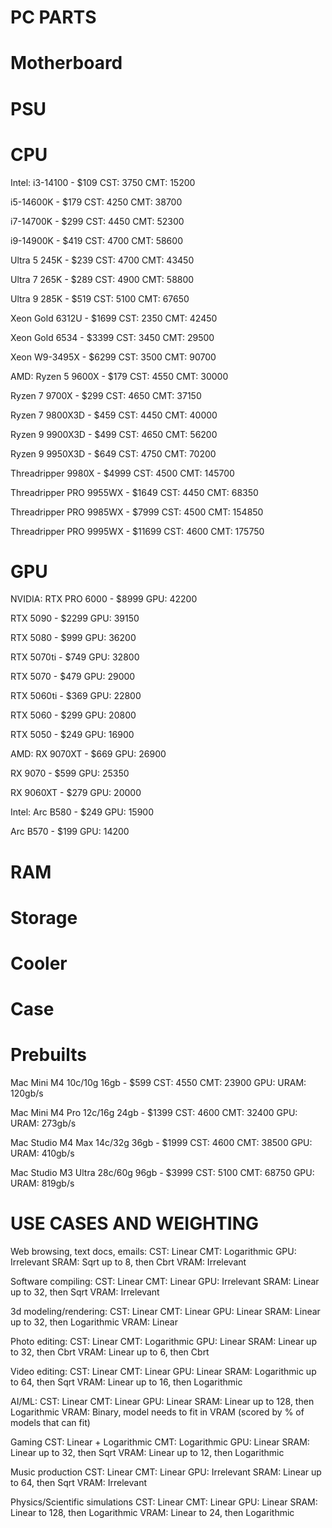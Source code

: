 # PC PARTS

# Motherboard

# PSU

# CPU
Intel: 
i3-14100 - $109
CST: 3750
CMT: 15200

i5-14600K - $179
CST: 4250
CMT: 38700

i7-14700K - $299
CST: 4450
CMT: 52300

i9-14900K - $419
CST: 4700
CMT: 58600

Ultra 5 245K - $239
CST: 4700
CMT: 43450

Ultra 7 265K - $289
CST: 4900
CMT: 58800

Ultra 9 285K - $519
CST: 5100
CMT: 67650

Xeon Gold 6312U - $1699
CST: 2350
CMT: 42450

Xeon Gold 6534 - $3399
CST: 3450 
CMT: 29500

Xeon W9-3495X - $6299
CST: 3500
CMT: 90700

AMD:
Ryzen 5 9600X - $179
CST: 4550
CMT: 30000

Ryzen 7 9700X - $299
CST: 4650
CMT: 37150

Ryzen 7 9800X3D - $459
CST: 4450
CMT: 40000

Ryzen 9 9900X3D - $499
CST: 4650
CMT: 56200

Ryzen 9 9950X3D - $649
CST: 4750
CMT: 70200

Threadripper 9980X - $4999
CST: 4500
CMT: 145700

Threadripper PRO 9955WX - $1649
CST: 4450
CMT: 68350

Threadripper PRO 9985WX - $7999
CST: 4500
CMT: 154850

Threadripper PRO 9995WX - $11699
CST: 4600
CMT: 175750


# GPU

NVIDIA:
RTX PRO 6000 - $8999
GPU: 42200

RTX 5090 - $2299
GPU: 39150

RTX 5080 - $999
GPU: 36200

RTX 5070ti - $749
GPU: 32800

RTX 5070 - $479
GPU: 29000

RTX 5060ti - $369
GPU: 22800

RTX 5060 - $299
GPU: 20800

RTX 5050 - $249
GPU: 16900


AMD: 
RX 9070XT - $669
GPU: 26900

RX 9070 - $599
GPU: 25350

RX 9060XT - $279
GPU: 20000


Intel: 
Arc B580 - $249
GPU: 15900

Arc B570 - $199
GPU: 14200


# RAM

# Storage

# Cooler

# Case


# Prebuilts
Mac Mini M4 10c/10g 16gb - $599
CST: 4550
CMT: 23900
GPU:
URAM: 120gb/s

Mac Mini M4 Pro 12c/16g 24gb - $1399
CST: 4600
CMT: 32400
GPU:
URAM: 273gb/s

Mac Studio M4 Max 14c/32g 36gb - $1999
CST: 4600
CMT: 38500
GPU:
URAM: 410gb/s

Mac Studio M3 Ultra 28c/60g 96gb - $3999
CST: 5100
CMT: 68750
GPU:
URAM: 819gb/s



# USE CASES AND WEIGHTING

Web browsing, text docs, emails: 
CST: Linear
CMT: Logarithmic
GPU: Irrelevant
SRAM: Sqrt up to 8, then Cbrt
VRAM: Irrelevant

Software compiling:
CST: Linear
CMT: Linear 
GPU: Irrelevant
SRAM: Linear up to 32, then Sqrt
VRAM: Irrelevant

3d modeling/rendering:
CST: Linear
CMT: Linear
GPU: Linear
SRAM: Linear up to 32, then Logarithmic
VRAM: Linear

Photo editing:
CST: Linear
CMT: Logarithmic
GPU: Linear
SRAM: Linear up to 32, then Cbrt
VRAM: Linear up to 6, then Cbrt

Video editing:
CST: Linear
CMT: Linear
GPU: Linear
SRAM: Logarithmic up to 64, then Sqrt
VRAM: Linear up to 16, then Logarithmic

AI/ML:
CST: Linear
CMT: Linear
GPU: Linear
SRAM: Linear up to 128, then Logarithmic
VRAM: Binary, model needs to fit in VRAM
(scored by % of models that can fit)

Gaming
CST: Linear + Logarithmic
CMT: Logarithmic
GPU: Linear
SRAM: Linear up to 32, then Sqrt
VRAM: Linear up to 12, then Logarithmic

Music production
CST: Linear
CMT: Linear
GPU: Irrelevant
SRAM: Linear up to 64, then Sqrt
VRAM: Irrelevant

Physics/Scientific simulations
CST: Linear
CMT: Linear
GPU: Linear
SRAM: Linear to 128, then Logarithmic
VRAM: Linear to 24, then Logarithmic




